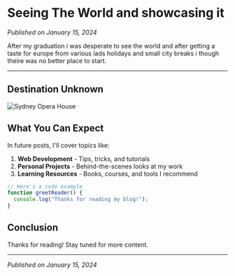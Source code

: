 
# Seeing The World and showcasing it

*Published on January 15, 2024*

After my graduation i was desperate to see the world and after getting a taste for europe from various lads holidays and small 
city breaks i though theire was no better place to start.

---

## Destination Unknown

<img src="/images/sydney_opera_house.jpg" alt="Sydney Opera House" class="rounded-lg size-102 mx-auto mt-5"/>


## What You Can Expect

In future posts, I'll cover topics like:

1. **Web Development** - Tips, tricks, and tutorials
2. **Personal Projects** - Behind-the-scenes looks at my work
3. **Learning Resources** - Books, courses, and tools I recommend

```javascript
// Here's a code example
function greetReader() {
  console.log("Thanks for reading my blog!");
}
```

## Conclusion

Thanks for reading! Stay tuned for more content.

---

*Published on January 15, 2024*

